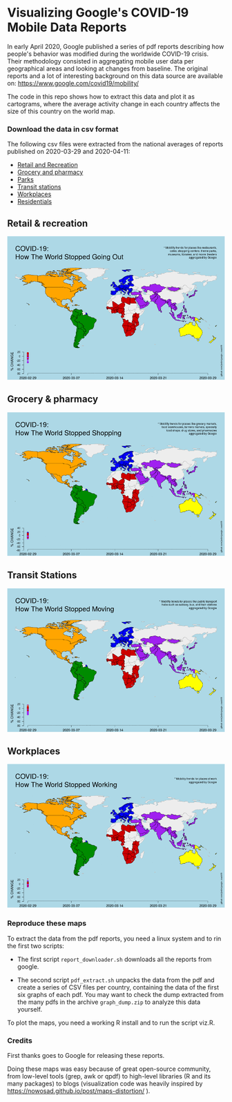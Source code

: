 # Visualizing Google's COVID-19 Mobile Data Reports

In early April 2020, Google published a series of pdf reports describing how people's behavior was modified during the worldwide COVID-19 crisis. Their methodology consisted in aggregating mobile user data per geographical areas and looking at changes from baseline. The original reports and a lot of interesting background on this data source are available on: https://www.google.com/covid19/mobility/ 

The code in this repo shows how to extract this data and plot it as cartograms, where the average activity change in each country affects the size of this country on the world map.

### Download the data in csv format

The following csv files were extracted from the national averages of reports published on 2020-03-29 and 2020-04-11:
- [Retail and Recreation](https://github.com/jealie/google_covid19/blob/master/retail_2020-04-11.csv)
- [Grocery and pharmacy](https://github.com/jealie/google_covid19/blob/master/grocery_2020-04-11.csv)
- [Parks](https://github.com/jealie/google_covid19/blob/master/parks_2020-04-11.csv)
- [Transit stations](https://github.com/jealie/google_covid19/blob/master/transit_2020-04-11.csv)
- [Workplaces](https://github.com/jealie/google_covid19/blob/master/workplaces_2020-04-11.csv)
- [Residentials](https://github.com/jealie/google_covid19/blob/master/residentials_2020-04-11.csv)

## Retail & recreation

![alt text](https://github.com/jealie/google_covid19/raw/master/Google_0%20Stopped%20Going%20Out.gif "COVID-19: How The World Stopped Going Out")

## Grocery & pharmacy

![alt text](https://github.com/jealie/google_covid19/raw/master/Google_1%20Stopped%20Shopping.gif "COVID-19: How The World Stopped Shopping")

## Transit Stations

![alt text](https://github.com/jealie/google_covid19/raw/master/Google_3%20Stopped%20Moving.gif "COVID-19: How The World Stopped Moving")

## Workplaces

![alt text](https://github.com/jealie/google_covid19/raw/master/Google_4%20Stopped%20Working.gif "COVID-19: How The World Stopped Working")


### Reproduce these maps

To extract the data from the pdf reports, you need a linux system and to rin the first two scripts:

- The first script `report_downloader.sh` downloads all the reports from google.

- The second script `pdf_extract.sh` unpacks the data from the pdf and create a series of CSV files per country, containing the data of the first six graphs of each pdf. You may want to check the dump extracted from the many pdfs in the archive `graph_dump.zip` to analyze this data yourself.

To plot the maps, you need a working R install and to run the script viz.R.


### Credits

First thanks goes to Google for releasing these reports.

Doing these maps was easy because of great open-source community, from low-level tools (grep, awk or qpdf) to high-level libraries (R and its many packages) to blogs (visualization code was heavily inspired by https://nowosad.github.io/post/maps-distortion/ ).
